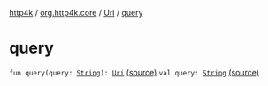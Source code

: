 [http4k](../../index.md) / [org.http4k.core](../index.md) / [Uri](index.md) / [query](./query.md)

# query

`fun query(query: `[`String`](https://kotlinlang.org/api/latest/jvm/stdlib/kotlin/-string/index.html)`): `[`Uri`](index.md) [(source)](https://github.com/http4k/http4k/blob/master/http4k-core/src/main/kotlin/org/http4k/core/Uri.kt#L41)
`val query: `[`String`](https://kotlinlang.org/api/latest/jvm/stdlib/kotlin/-string/index.html) [(source)](https://github.com/http4k/http4k/blob/master/http4k-core/src/main/kotlin/org/http4k/core/Uri.kt#L8)